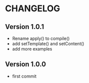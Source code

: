 CHANGELOG
=========

Version 1.0.1
-------------

* Rename apply() to compile()
* add setTemplate() and setContent()
* add more examples

Version 1.0.0
-------------

* first commit
